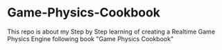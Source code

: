 # Game-Physics-Cookbook
This repo is about my Step by Step learning of creating a Realtime Game Physics Engine following book "Game Physics Cookbook"
